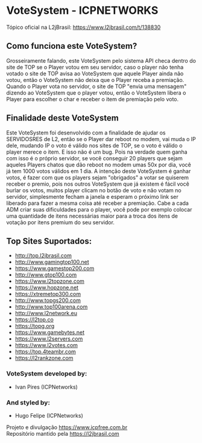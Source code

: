 # VoteSystem - ICPNETWORKS

Tópico oficial na L2jBrasil: https://www.l2jbrasil.com/t/138830

## Como funciona este VoteSystem?

Grosseiramente falando, este VoteSystem pelo sistema API checa dentro do site de TOP se o Player votou em seu servidor, caso o player não tenha votado o site de TOP avisa ao VoteSystem que aquele Player ainda não votou, então o VoteSystem não deixa que o Player receba a premiação.
Quando o Player vota no servidor, o site de TOP "envia uma mensagem" dizendo ao VoteSystem que o player votou, então o VoteSystem libera o Player para escolher o char e receber o item de premiação pelo voto.

## Finalidade deste VoteSystem

Este VoteSystem foi desenvolvido com a finalidade de ajudar os SERVIDOSRES de L2, então se o Player dar reboot no modem, vai muda o IP dele, mudando IP o voto é válido nos sites de TOP, se o voto é válido o player merece o item. E isso não é um bug. Pois na verdade quem ganha com isso é o próprio servidor, se você conseguir 20 players que sejam aqueles Players chatos que dão reboot no modem umas 50x por dia, você já tem 1000 votos válidos em 1 dia. A intenção deste VoteSystem é ganhar votos, é fazer com que os players sejam "obrigados" a votar se quiserem receber o premio, pois nos outros VoteSystem que já existem é fácil você burlar os votos, muitos player clicam no botão de voto e não votam no servidor, simplesmente fecham a janela e esperam o próximo link ser liberado para fazer a mesma coisa até receber a premiação. Cabe a cada ADM criar suas dificuldades para o player, você pode por exemplo colocar uma quantidade de itens necessárias maior para a troca dos itens de votação por itens premium do seu servidor.

## Top Sites Suportados:

- http://top.l2jbrasil.com
- http://www.gamingtop100.net
- https://www.gamestop200.com
- http://www.gtop100.com
- https://www.l2topzone.com
- https://www.hopzone.net
- https://xtremetop300.com
- http://www.topgs200.com
- http://www.top100arena.com
- http://www.l2network.eu
- https://l2top.co
- https://topg.org
- https://www.gamebytes.net
- https://www.l2servers.com
- https://www.l2votes.com
- https://top.4teambr.com
- https://l2rankzone.com

### VoteSystem developed by:

- Ivan Pires (ICPNetworks)

### And styled by:

- Hugo Felipe (ICPNetworks)

Projeto e divulgação https://www.icpfree.com.br  
Repositório mantido pela https://l2jbrasil.com
